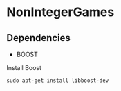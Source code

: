 # NonIntegerGames

Dependencies
--------------------

* BOOST

Install Boost
    
    sudo apt-get install libboost-dev
    
